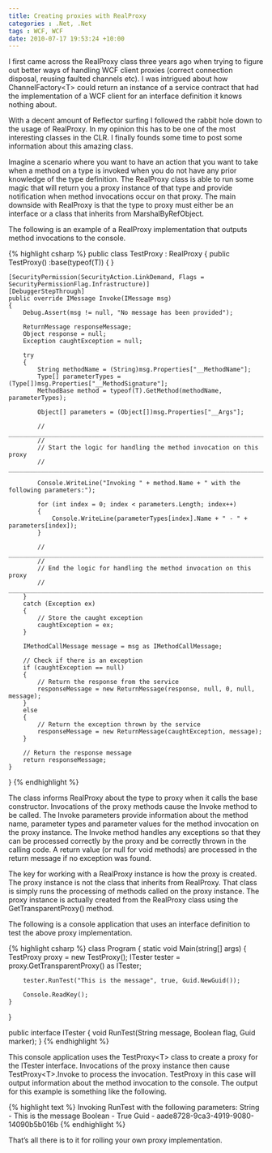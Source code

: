 ```yaml
---
title: Creating proxies with RealProxy
categories : .Net, .Net
tags : WCF, WCF
date: 2010-07-17 19:53:24 +10:00
---
```


I first came across the RealProxy class three years ago when trying to figure out better ways of handling WCF client proxies (correct connection disposal, reusing faulted channels etc). I was intrigued about how ChannelFactory&lt;T&gt; could return an instance of a service contract that had the implementation of a WCF client for an interface definition it knows nothing about.   

With a decent amount of Reflector surfing I followed the rabbit hole down to the usage of RealProxy. In my opinion this has to be one of the most interesting classes in the CLR. I finally founds some time to post some information about this amazing class.   

Imagine a scenario where you want to have an action that you want to take when a method on a type is invoked when you do not have any prior knowledge of the type definition. The RealProxy class is able to run some magic that will return you a proxy instance of that type and provide notification when method invocations occur on that proxy. The main downside with RealProxy is that the type to proxy must either be an interface or a class that inherits from MarshalByRefObject.  

The following is an example of a RealProxy implementation that outputs method invocations to the console.  

{% highlight csharp %}
public class TestProxy<T> : RealProxy
{
    public TestProxy()
        :base(typeof(T))
    {
    }

    [SecurityPermission(SecurityAction.LinkDemand, Flags = SecurityPermissionFlag.Infrastructure)]
    [DebuggerStepThrough]
    public override IMessage Invoke(IMessage msg)
    {
        Debug.Assert(msg != null, "No message has been provided");

        ReturnMessage responseMessage;
        Object response = null;
        Exception caughtException = null;

        try
        {
            String methodName = (String)msg.Properties["__MethodName"];
            Type[] parameterTypes = (Type[])msg.Properties["__MethodSignature"];
            MethodBase method = typeof(T).GetMethod(methodName, parameterTypes);

            Object[] parameters = (Object[])msg.Properties["__Args"];

            // ______________________________________________________________________________
            //
            // Start the logic for handling the method invocation on this proxy
            // ______________________________________________________________________________

            Console.WriteLine("Invoking " + method.Name + " with the following parameters:");

            for (int index = 0; index < parameters.Length; index++)
            {
                Console.WriteLine(parameterTypes[index].Name + " - " + parameters[index]);
            }

            // ______________________________________________________________________________
            //
            // End the logic for handling the method invocation on this proxy
            // ______________________________________________________________________________
        }
        catch (Exception ex)
        {
            // Store the caught exception
            caughtException = ex;
        }

        IMethodCallMessage message = msg as IMethodCallMessage;

        // Check if there is an exception
        if (caughtException == null)
        {
            // Return the response from the service
            responseMessage = new ReturnMessage(response, null, 0, null, message);
        }
        else
        {
            // Return the exception thrown by the service
            responseMessage = new ReturnMessage(caughtException, message);
        }

        // Return the response message
        return responseMessage;
    }
}
{% endhighlight %}

The class informs RealProxy about the type to proxy when it calls the base constructor. Invocations of the proxy methods cause the Invoke method to be called. The Invoke parameters provide information about the method name, parameter types and parameter values for the method invocation on the proxy instance. The Invoke method handles any exceptions so that they can be processed correctly by the proxy and be correctly thrown in the calling code. A return value (or null for void methods) are processed in the return message if no exception was found.

The key for working with a RealProxy instance is how the proxy is created. The proxy instance is not the class that inherits from RealProxy. That class is simply runs the processing of methods called on the proxy instance. The proxy instance is actually created from the RealProxy class using the GetTransparentProxy() method. 

The following is a console application that uses an interface definition to test the above proxy implementation.

{% highlight csharp %}
class Program
{
    static void Main(string[] args)
    {
        TestProxy<ITester> proxy = new TestProxy<ITester>();
        ITester tester = proxy.GetTransparentProxy() as ITester;

        tester.RunTest("This is the message", true, Guid.NewGuid());

        Console.ReadKey();
    }
}

public interface ITester
{
    void RunTest(String message, Boolean flag, Guid marker);
}
{% endhighlight %}

This console application uses the TestProxy&lt;T&gt; class to create a proxy for the ITester interface. Invocations of the proxy instance then cause TestProxy&lt;T&gt;.Invoke to process the invocation. TestProxy in this case will output information about the method invocation to the console. The output for this example is something like the following.
    
{% highlight text %}
Invoking RunTest with the following parameters:
String - This is the message
Boolean - True
Guid - aade8728-9ca3-4919-9080-14090b5b016b
{% endhighlight %}

That’s all there is to it for rolling your own proxy implementation.

